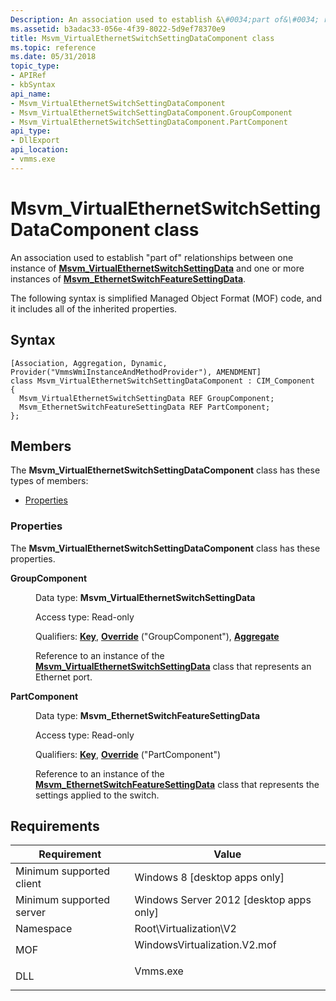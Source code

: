 ```yaml
---
Description: An association used to establish &\#0034;part of&\#0034; relationships between one instance of Msvm\_VirtualEthernetSwitchSettingData and one or more instances of Msvm\_EthernetSwitchFeatureSettingData.
ms.assetid: b3adac33-056e-4f39-8022-5d9ef78370e9
title: Msvm_VirtualEthernetSwitchSettingDataComponent class
ms.topic: reference
ms.date: 05/31/2018
topic_type: 
- APIRef
- kbSyntax
api_name: 
- Msvm_VirtualEthernetSwitchSettingDataComponent
- Msvm_VirtualEthernetSwitchSettingDataComponent.GroupComponent
- Msvm_VirtualEthernetSwitchSettingDataComponent.PartComponent
api_type: 
- DllExport
api_location: 
- vmms.exe
---
```


# Msvm\_VirtualEthernetSwitchSettingDataComponent class

An association used to establish "part of" relationships between one instance of [**Msvm\_VirtualEthernetSwitchSettingData**](msvm-virtualethernetswitchsettingdata.md) and one or more instances of [**Msvm\_EthernetSwitchFeatureSettingData**](msvm-ethernetswitchfeaturesettingdata.md).

The following syntax is simplified Managed Object Format (MOF) code, and it includes all of the inherited properties.

## Syntax

``` syntax
[Association, Aggregation, Dynamic, Provider("VmmsWmiInstanceAndMethodProvider"), AMENDMENT]
class Msvm_VirtualEthernetSwitchSettingDataComponent : CIM_Component
{
  Msvm_VirtualEthernetSwitchSettingData REF GroupComponent;
  Msvm_EthernetSwitchFeatureSettingData REF PartComponent;
};
```

## Members

The **Msvm\_VirtualEthernetSwitchSettingDataComponent** class has these types of members:

-   [Properties](#properties)

### Properties

The **Msvm\_VirtualEthernetSwitchSettingDataComponent** class has these properties.

<dl> <dt>

**GroupComponent**
</dt> <dd> <dl> <dt>

Data type: **Msvm\_VirtualEthernetSwitchSettingData**
</dt> <dt>

Access type: Read-only
</dt> <dt>

Qualifiers: [**Key**](/windows/desktop/WmiSdk/key-qualifier), [**Override**](/windows/desktop/WmiSdk/standard-qualifiers) ("GroupComponent"), [**Aggregate**](/windows/desktop/WmiSdk/standard-qualifiers)
</dt> </dl>

Reference to an instance of the [**Msvm\_VirtualEthernetSwitchSettingData**](msvm-virtualethernetswitchsettingdata.md) class that represents an Ethernet port.

</dd> <dt>

**PartComponent**
</dt> <dd> <dl> <dt>

Data type: **Msvm\_EthernetSwitchFeatureSettingData**
</dt> <dt>

Access type: Read-only
</dt> <dt>

Qualifiers: [**Key**](/windows/desktop/WmiSdk/key-qualifier), [**Override**](/windows/desktop/WmiSdk/standard-qualifiers) ("PartComponent")
</dt> </dl>

Reference to an instance of the [**Msvm\_EthernetSwitchFeatureSettingData**](msvm-ethernetswitchfeaturesettingdata.md) class that represents the settings applied to the switch.

</dd> </dl>

## Requirements



| Requirement | Value |
|-------------------------------------|---------------------------------------------------------------------------------------------------------|
| Minimum supported client<br/> | Windows 8 \[desktop apps only\]<br/>                                                              |
| Minimum supported server<br/> | Windows Server 2012 \[desktop apps only\]<br/>                                                    |
| Namespace<br/>                | Root\\Virtualization\\V2<br/>                                                                     |
| MOF<br/>                      | <dl> <dt>WindowsVirtualization.V2.mof</dt> </dl> |
| DLL<br/>                      | <dl> <dt>Vmms.exe</dt> </dl>                     |



 

